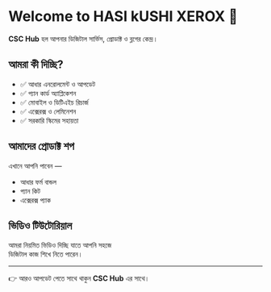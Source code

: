 # Welcome to HASI kUSHI XEROX 🚀

**CSC Hub** হল আপনার ডিজিটাল সার্ভিস, প্রোডাক্ট ও ব্লগের কেন্দ্র।

## আমরা কী দিচ্ছি?
- ✅ আধার এনরোলমেন্ট ও আপডেট
- ✅ প্যান কার্ড অ্যাপ্লিকেশন
- ✅ মোবাইল ও ডিটিএইচ রিচার্জ
- ✅ এক্সেরক্স ও লেমিনেশন
- ✅ সরকারি স্কিমের সহায়তা

## আমাদের প্রোডাক্ট শপ
এখানে আপনি পাবেন —
- আধার ফর্ম বান্ডল
- প্যান কিট
- এক্সেরক্স প্যাক

## ভিডিও টিউটোরিয়াল
আমরা নিয়মিত ভিডিও দিচ্ছি যাতে আপনি সহজে  
ডিজিটাল কাজ শিখে নিতে পারেন।

---

👉 আরও আপডেট পেতে সাথে থাকুন **CSC Hub** এর সাথে।  

